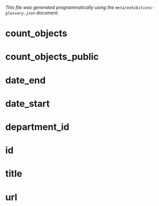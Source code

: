 _This file was generated programmatically using the `meta/exhibitions-glossary.json` document._

count_objects
==

count_objects_public
==

date_end
==

date_start
==

department_id
==

id
==

title
==

url
==


